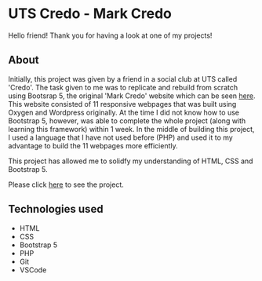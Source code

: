 # UTS Credo - Mark Credo
Hello friend! Thank you for having a look at one of my projects!

## About
Initially, this project was given by a friend in a social club at UTS called 'Credo'. The task given to me was to replicate and rebuild from scratch using Bootsrap 5, the original 'Mark Credo' website which can be seen <a href="https://mark.credo.org.au/">here</a>. This website consisted of 11 responsive webpages that was built using Oxygen and Wordpress originally. At the time I did not know how to use Bootstrap 5, however, was able to complete the whole project (along with learning this framework) within 1 week. In the middle of building this project, I used a language that I have not used before (PHP) and used it to my advantage to build the 11 webpages more efficiently.

This project has allowed me to solidfy my understanding of HTML, CSS and Bootstrap 5.

Please click <a href="">here</a> to see the project.


## Technologies used 
+ HTML
+ CSS
+ Bootstrap 5
+ PHP
+ Git
+ VSCode





